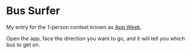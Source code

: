 Bus Surfer
==========

My entry for the 1-person contest known as [App Week](http://alexose.blogspot.com/2014/03/app-week.html).

Open the app, face the direction you want to go, and it will tell you which bus to get on.
